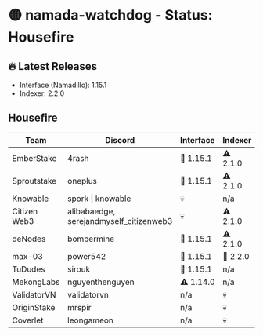 # 🟡 namada-watchdog - Status: Housefire

## 🔥 Latest Releases
- Interface (Namadillo): 1.15.1
- Indexer: 2.2.0

## Housefire
| Team | Discord | Interface | Indexer |
|------|---------|-----------|---------|
| EmberStake | 4rash | 🎉 1.15.1 | ⚠️ 2.1.0 |
| Sproutstake | oneplus | 🎉 1.15.1 | ⚠️ 2.1.0 |
| Knowable | spork \| knowable | 💀 | n/a |
| Citizen Web3 | alibabaedge, serejandmyself_citizenweb3 | 💀 | ⚠️ 2.1.0 |
| deNodes | bombermine | 🎉 1.15.1 | ⚠️ 2.1.0 |
| max-03 | power542 | 🎉 1.15.1 | 🎉 2.2.0 |
| TuDudes | sirouk | 🎉 1.15.1 | n/a |
| MekongLabs | nguyenthenguyen | ⚠️ 1.14.0 | n/a |
| ValidatorVN | validatorvn | n/a | 💀 |
| OriginStake | mrspir | n/a | 💀 |
| Coverlet | leongameon | n/a | 💀 |